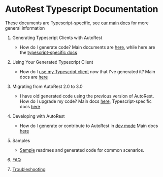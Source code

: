 # AutoRest Typescript Documentation

These documents are Typescript-specific, see [our main docs][main_docs] for more general information

1. Generating Typescript Clients with AutoRest

   - How do I generate code? Main documents are [here][main_generate], while here are the [typescript-specific docs][typescript_generate]

2. Using Your Generated Typescript Client

   - How do I [use my Typescript client][typescript_client] now that I've generated it? Main docs are [here][main_client]

3. Migrating from AutoRest 2.0 to 3.0

   - I have old generated code using the previous version of AutoRest. How do I upgrade my code? Main docs [here][main_migrate], Typescript-specific docs [here][typescript_migrate]

4. Developing with AutoRest

   - How do I generate or contribute to AutoRest in [dev mode][typescript_dev] Main docs [here][main_dev]

5. Samples

   - [Sample][sample] readmes and generated code for common scenarios.

6. [FAQ][faq]

7. [Troubleshooting][troubleshooting]

<!-- LINKS -->

[main_docs]: https://github.com/Azure/autorest/tree/main/packages/autorest.typescript/docs
[main_generate]: https://github.com/Azure/autorest/tree/main/packages/autorest.typescript/docs/generate/readme.md
[typescript_generate]: ./overview.md
[typescript_client]: ./client/readme.md
[main_client]: https://github.com/Azure/autorest/tree/main/packages/autorest.typescript/docs/client/readme.md
[main_migrate]: https://github.com/Azure/autorest/tree/main/packages/autorest.typescript/docs/migrate/readme.md
[typescript_migrate]: ./migrate/readme.md
[typescript_dev]: https://github.com/Azure/autorest.typescript/blob/main/CONTRIBUTING.md
[main_dev]: https://github.com/Azure/autorest/tree/main/packages/autorest.typescript/docs/developer/readme.md
[sample]: ./samples/readme.md
[faq]: ./faq.md
[troubleshooting]: ./troubleshooting.md

